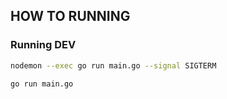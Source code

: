 ## HOW TO RUNNING

### Running DEV
```bash
nodemon --exec go run main.go --signal SIGTERM
```

```bash
go run main.go
```
